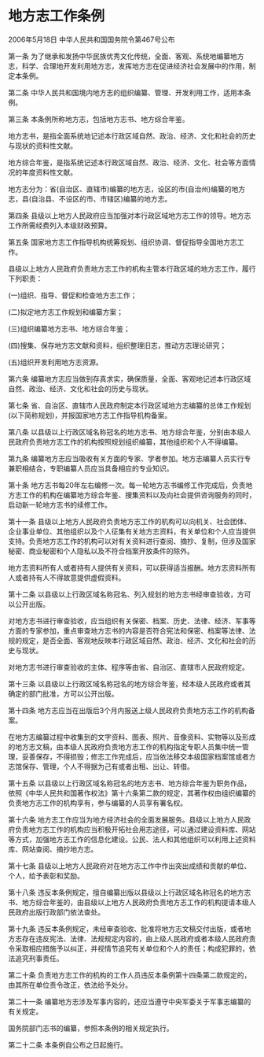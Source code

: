 # 地方志工作条例

2006年5月18日 中华人民共和国国务院令第467号公布

<!-- INFO END -->

第一条 为了继承和发扬中华民族优秀文化传统，全面、客观、系统地编纂地方志，科学、合理地开发利用地方志，发挥地方志在促进经济社会发展中的作用，制定本条例。

第二条 中华人民共和国境内地方志的组织编纂、管理、开发利用工作，适用本条例。

第三条 本条例所称地方志，包括地方志书、地方综合年鉴。

地方志书，是指全面系统地记述本行政区域自然、政治、经济、文化和社会的历史与现状的资料性文献。

地方综合年鉴，是指系统记述本行政区域自然、政治、经济、文化、社会等方面情况的年度资料性文献。

地方志分为：省(自治区、直辖市)编纂的地方志，设区的市(自治州)编纂的地方志，县(自治县、不设区的市、市辖区)编纂的地方志。

第四条 县级以上地方人民政府应当加强对本行政区域地方志工作的领导。地方志工作所需经费列入本级财政预算。

第五条 国家地方志工作指导机构统筹规划、组织协调、督促指导全国地方志工作。

县级以上地方人民政府负责地方志工作的机构主管本行政区域的地方志工作，履行下列职责：

(一)组织、指导、督促和检查地方志工作；

(二)拟定地方志工作规划和编纂方案；

(三)组织编纂地方志书、地方综合年鉴；

(四)搜集、保存地方志文献和资料，组织整理旧志，推动方志理论研究；

(五)组织开发利用地方志资源。

第六条 编纂地方志应当做到存真求实，确保质量，全面、客观地记述本行政区域自然、政治、经济、文化和社会的历史与现状。

第七条 省、自治区、直辖市人民政府制定本行政区域地方志编纂的总体工作规划(以下简称规划)，并报国家地方志工作指导机构备案。

第八条 以县级以上行政区域名称冠名的地方志书、地方综合年鉴，分别由本级人民政府负责地方志工作的机构按照规划组织编纂，其他组织和个人不得编纂。

第九条 编纂地方志应当吸收有关方面的专家、学者参加。地方志编纂人员实行专兼职相结合，专职编纂人员应当具备相应的专业知识。

第十条 地方志书每20年左右编修一次。每一轮地方志书编修工作完成后，负责地方志工作的机构在编纂地方综合年鉴、搜集资料以及向社会提供咨询服务的同时，启动新一轮地方志书的续修工作。

第十一条 县级以上地方人民政府负责地方志工作的机构可以向机关、社会团体、企业事业单位、其他组织以及个人征集有关地方志资料，有关单位和个人应当提供支持。负责地方志工作的机构可以对有关资料进行查阅、摘抄、复制，但涉及国家秘密、商业秘密和个人隐私以及不符合档案开放条件的除外。

地方志资料所有人或者持有人提供有关资料，可以获得适当报酬。地方志资料所有人或者持有人不得故意提供虚假资料。

第十二条 以县级以上行政区域名称冠名、列入规划的地方志书经审查验收，方可以公开出版。

对地方志书进行审查验收，应当组织有关保密、档案、历史、法律、经济、军事等方面的专家参加，重点审查地方志书的内容是否符合宪法和保密、档案等法律、法规的规定，是否全面、客观地反映本行政区域自然、政治、经济、文化和社会的历史与现状。

对地方志书进行审查验收的主体、程序等由省、自治区、直辖市人民政府规定。

第十三条 以县级以上行政区域名称冠名的地方综合年鉴，经本级人民政府或者其确定的部门批准，方可以公开出版。

第十四条 地方志应当在出版后3个月内报送上级人民政府负责地方志工作的机构备案。

在地方志编纂过程中收集到的文字资料、图表、照片、音像资料、实物等以及形成的地方志文稿，由本级人民政府负责地方志工作的机构指定专职人员集中统一管理，妥善保存，不得损毁；修志工作完成后，应当依法移交本级国家档案馆或者方志馆保存、管理，个人不得据为己有或者出租、出让、转借。

第十五条 以县级以上行政区域名称冠名的地方志书、地方综合年鉴为职务作品，依照《中华人民共和国著作权法》第十六条第二款的规定，其著作权由组织编纂的负责地方志工作的机构享有，参与编纂的人员享有署名权。

第十六条 地方志工作应当为地方经济社会的全面发展服务。县级以上地方人民政府负责地方志工作的机构应当积极开拓社会用志途径，可以通过建设资料库、网站等方式，加强地方志工作的信息化建设。公民、法人和其他组织可以利用上述资料库、网站查阅、摘抄地方志。

第十七条 县级以上地方人民政府对在地方志工作中作出突出成绩和贡献的单位、个人，给予表彰和奖励。

第十八条 违反本条例规定，擅自编纂出版以县级以上行政区域名称冠名的地方志书、地方综合年鉴的，由县级以上地方人民政府负责地方志工作的机构提请本级人民政府出版行政部门依法查处。

第十九条 违反本条例规定，未经审查验收、批准将地方志文稿交付出版，或者地方志存在违反宪法、法律、法规规定内容的，由上级人民政府或者本级人民政府责令采取相应措施予以纠正，并视情节追究有关单位和个人的责任；构成犯罪的，依法追究刑事责任。

第二十条 负责地方志工作的机构的工作人员违反本条例第十四条第二款规定的，由其所在单位责令改正，依法给予处分。

第二十一条 编纂地方志涉及军事内容的，还应当遵守中央军委关于军事志编纂的有关规定。

国务院部门志书的编纂，参照本条例的相关规定执行。

第二十二条 本条例自公布之日起施行。
